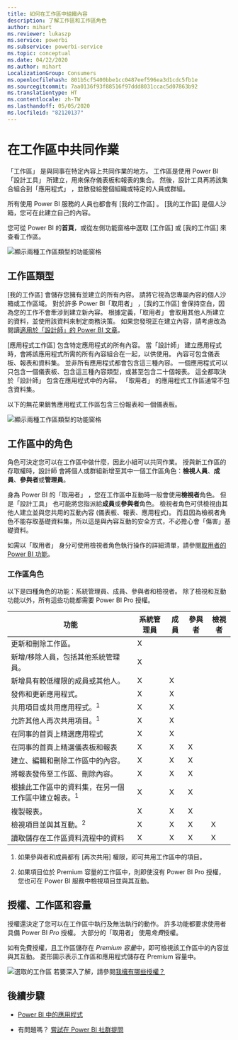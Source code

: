 ```yaml
---
title: 如何在工作區中組織內容
description: 了解工作區和工作區角色
author: mihart
ms.reviewer: lukaszp
ms.service: powerbi
ms.subservice: powerbi-service
ms.topic: conceptual
ms.date: 04/22/2020
ms.author: mihart
LocalizationGroup: Consumers
ms.openlocfilehash: 801b5cf5400bbe1cc0487eef596ea3d1cdc5fb1e
ms.sourcegitcommit: 7aa0136f93f88516f97ddd8031ccac5d07863b92
ms.translationtype: HT
ms.contentlocale: zh-TW
ms.lasthandoff: 05/05/2020
ms.locfileid: "82120137"
---
```

# <a name="collaborate-in-workspaces"></a>在工作區中共同作業

 「工作區」  是與同事在特定內容上共同作業的地方。 工作區是使用 Power BI「設計工具」  所建立，用來保存儀表板和報表的集合。 然後，設計工具再將該集合組合到「應用程式」  ，並散發給整個組織或特定的人員或群組。 

 所有使用 Power BI 服務的人員也都會有 [我的工作區]  。  [我的工作區] 是個人沙箱，您可在此建立自己的內容。

 您可從 Power BI 的**首頁**，或從左側功能窗格中選取 [工作區]  或 [我的工作區]  來查看工作區。

 ![顯示兩種工作區類型的功能窗格](media/end-user-workspaces/power-bi-home.png)

## <a name="types-of-workspaces"></a>工作區類型
[我的工作區]  會儲存您擁有並建立的所有內容。 請將它視為您專屬內容的個人沙箱或工作區域。 對於許多 Power BI「取用者」  ，[我的工作區]  會保持空白，因為您的工作不會牽涉到建立新內容。 根據定義，「取用者」  會取用其他人所建立的資料，並使用該資料來制定商務決策。 如果您發現正在建立內容，請考慮改為閱讀[適用於「設計師」的 Power BI 文章](../create-reports/index.yml)。

[應用程式工作區]  包含特定應用程式的所有內容。 當「設計師」  建立應用程式時，會將該應用程式所需的所有內容組合在一起，以供使用。 內容可包含儀表板、報表和資料集。 並非所有應用程式都會包含這三種內容。 一個應用程式可以只包含一個儀表板、包含這三種內容類型，或甚至包含二十個報表。 這全都取決於「設計師」  包含在應用程式中的內容。 「取用者」  的應用程式工作區通常不包含資料集。

以下的無花果銷售應用程式工作區包含三份報表和一個儀表板。 

![顯示兩種工作區類型的功能窗格](media/end-user-workspaces/power-bi-app-workspace.png)

## <a name="roles-in-the-workspaces"></a>工作區中的角色

角色可決定您可以在工作區中做什麼，因此小組可以共同作業。  授與新工作區的存取權時，設計師  會將個人或群組新增至其中一個工作區角色：**檢視人員**、**成員**、**參與者**或**管理員**。 


身為 Power BI 的「取用者」  ，您在工作區中互動時一般會使用**檢視者**角色。 但是「設計工具」  也可能將您指派給**成員**或**參與者**角色。 檢視者角色可供檢視由其他人建立並與您共用的互動內容 (儀表板、報表、應用程式)。 而且因為檢視者角色不能存取基礎資料集，所以這是與內容互動的安全方式，不必擔心會「傷害」基礎資料。


如需以「取用者」  身分可使用檢視者角色執行操作的詳細清單，請參閱[取用者的 Power BI 功能](end-user-features.md)。


### <a name="workspace-roles"></a>工作區角色
以下是四種角色的功能：系統管理員、成員、參與者和檢視者。 除了檢視和互動功能以外，所有這些功能都需要 Power BI Pro 授權。

|功能   | 系統管理員  | 成員  | 參與者  | 檢視者 |
|---|---|---|---|---|
| 更新和刪除工作區。  | X  |   |   |   | 
| 新增/移除人員，包括其他系統管理員。  | X  |   |   |   |
| 新增具有較低權限的成員或其他人。  |  X | X  |   |   |
| 發佈和更新應用程式。 |  X | X  |   |   |
| 共用項目或共用應用程式。<sup>1</sup> |  X | X  |   |   |
| 允許其他人再次共用項目。<sup>1</sup> |  X | X  |   |   |
| 在同事的首頁上精選應用程式 |  X | X  |   |   |
| 在同事的首頁上精選儀表板和報表 |  X | X  | X |   |
| 建立、編輯和刪除工作區中的內容。  |  X | X  | X  |   |
| 將報表發佈至工作區、刪除內容。  |  X | X  | X  |   |
| 根據此工作區中的資料集，在另一個工作區中建立報表。<sup>1</sup> |  X | X  | X  |   |
| 複製報表。 | X | X | X |  |
| 檢視項目並與其互動。<sup>2</sup> |  X | X  | X  | X  |
| 讀取儲存在工作區資料流程中的資料 | X | X | X | X |

1. 如果參與者和成員都有 [再次共用] 權限，即可共用工作區中的項目。

2. 如果項目位於 Premium 容量的工作區中，則即使沒有 Power BI Pro 授權，您也可在 Power BI 服務中檢視項目並與其互動。

## <a name="licensing-workspaces-and-capacity"></a>授權、工作區和容量
授權還決定了您可以在工作區中執行及無法執行的動作。 許多功能都要求使用者具備 Power BI *Pro* 授權。 大部分的「取用者」  使用*免費*授權。 

如有免費授權，且工作區儲存在 *Premium 容量*中，即可檢視該工作區中的內容並與其互動。 菱形圖示表示工作區和應用程式儲存在 Premium 容量中。

![選取的工作區](media/end-user-workspaces/power-bi-diamond.png) 若要深入了解，請參閱[我擁有哪些授權？](end-user-license.md)



## <a name="next-steps"></a>後續步驟
* [Power BI 中的應用程式](end-user-apps.md)    

* 有問題嗎？ [嘗試在 Power BI 社群提問](https://community.powerbi.com/)

